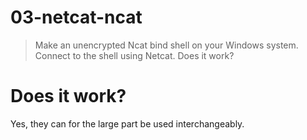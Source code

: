 # 03-netcat-ncat

> Make an unencrypted Ncat bind shell on your Windows system. Connect to the
shell using Netcat. Does it work?

# Does it work?
Yes, they can for the large part be used interchangeably.
